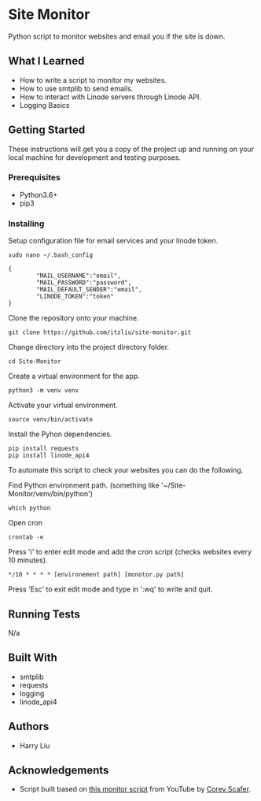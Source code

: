 # Site Monitor
Python script to monitor websites and email you if the site is down.

## What I Learned
* How to write a script to monitor my websites.
* How to use smtplib to send emails.
* How to interact with Linode servers through Linode API.
* Logging Basics

## Getting Started
These instructions will get you a copy of the project up and running on your local machine for development and testing purposes.

### Prerequisites
* Python3.6+
* pip3

### Installing

Setup configuration file for email services and your linode token.
```
sudo nano ~/.bash_config
```
```
{
        "MAIL_USERNAME":"email",
        "MAIL_PASSWORD":"password",
        "MAIL_DEFAULT_SENDER":"email",
        "LINODE_TOKEN":"token"
}
```
Clone the repository onto your machine.
```
git clone https://github.com/itzliu/site-monitor.git
```
Change directory into the project directory folder.
```
cd Site-Monitor
```
Create a virtual environment for the app.
```
python3 -m venv venv
```
Activate your virtual environment.
```
source venv/bin/activate
```
Install the Pyhon dependencies.
```
pip install requests
pip install linode_api4
```

To automate this script to check your websites you can do the following.

Find Python environment path. (something like '~/Site-Monitor/venv/bin/python')
```
which python
```
Open cron
```
crontab -e
```
Press 'i' to enter edit mode and add the cron script (checks websites every 10 minutes).
```
*/10 * * * * [environement path] [monotor.py path]
```
Press 'Esc' to exit edit mode and type in ':wq' to write and quit.

## Running Tests
N/a

## Built With
* smtplib
* requests
* logging
* linode_api4

## Authors
* Harry Liu

## Acknowledgements
* Script built based on [this monitor script](https://github.com/CoreyMSchafer/code_snippets/blob/master/Python/Site-Monitor/monitor.py) from YouTube by [Corey Scafer](https://www.youtube.com/channel/UCCezIgC97PvUuR4_gbFUs5g).

